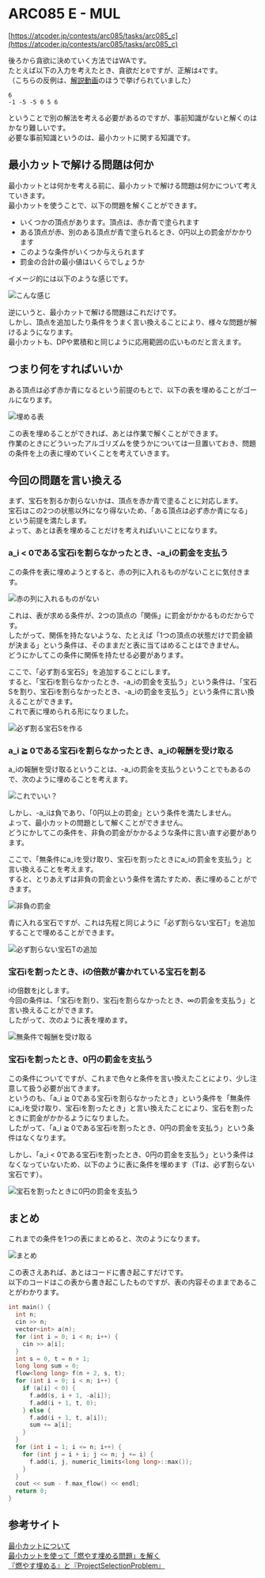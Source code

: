 # ARC085 E - MUL

[https://atcoder.jp/contests/arc085/tasks/arc085_c](https://atcoder.jp/contests/arc085/tasks/arc085_c)

後ろから貪欲に決めていく方法ではWAです。  
たとえば以下の入力を考えたとき、貪欲だと`0`ですが、正解は`4`です。  
（こちらの反例は、[解説動画](https://www.youtube.com/watch?v=D81e49n4Byc&t=2740s)のほうで挙げられていました）

```
6
-1 -5 -5 0 5 6
```

ということで別の解法を考える必要があるのですが、事前知識がないと解くのはかなり難しいです。  
必要な事前知識というのは、最小カットに関する知識です。

## 最小カットで解ける問題は何か

最小カットとは何かを考える前に、最小カットで解ける問題は何かについて考えていきます。  
最小カットを使うことで、以下の問題を解くことができます。

* いくつかの頂点があります。頂点は、赤か青で塗られます
* ある頂点が赤、別のある頂点が青で塗られるとき、0円以上の罰金がかかります
* このような条件がいくつか与えられます
* 罰金の合計の最小値はいくらでしょうか

イメージ的には以下のような感じです。

![こんな感じ](arc085_e_001.svg)

逆にいうと、最小カットで解ける問題はこれだけです。  
しかし、頂点を追加したり条件をうまく言い換えることにより、様々な問題が解けるようになります。  
最小カットも、DPや累積和と同じように応用範囲の広いものだと言えます。

## つまり何をすればいいか

ある頂点は必ず赤か青になるという前提のもとで、以下の表を埋めることがゴールになります。

![埋める表](arc085_e_004.svg)

この表を埋めることができれば、あとは作業で解くことができます。  
作業のときにどういったアルゴリズムを使うかについては一旦置いておき、問題の条件を上の表に埋めていくことを考えていきます。  

## 今回の問題を言い換える

まず、宝石を割るか割らないかは、頂点を赤か青で塗ることに対応します。  
宝石はこの2つの状態以外になり得ないため、「ある頂点は必ず赤か青になる」という前提を満たします。  
よって、あとは表を埋めることだけを考えればいいことになります。  

### a_i < 0である宝石iを割らなかったとき、-a_iの罰金を支払う

この条件を表に埋めようとすると、赤の列に入れるものがないことに気付きます。

![赤の列に入れるものがない](arc085_e_007.svg)

これは、表が求める条件が、2つの頂点の「関係」に罰金がかかるものだからです。  
したがって、関係を持たないような、たとえば「1つの頂点の状態だけで罰金額が決まる」という条件は、そのままだと表に当てはめることはできません。  
どうにかしてこの条件に関係を持たせる必要があります。

ここで、「必ず割る宝石S」を追加することにします。  
すると、「宝石iを割らなかったとき、-a_iの罰金を支払う」という条件は、「宝石Sを割り、宝石iを割らなかったとき、-a_iの罰金を支払う」という条件に言い換えることができます。  
これで表に埋められる形になりました。

![必ず割る宝石Sを作る](arc085_e_006.svg)

### a_i ≧ 0である宝石iを割らなかったとき、a_iの報酬を受け取る

a_iの報酬を受け取るということは、-a_iの罰金を支払うということでもあるので、次のように埋めることを考えます。

![これでいい？](arc085_e_008.svg)

しかし、-a_iは負であり、「0円以上の罰金」という条件を満たしません。  
よって、最小カットの問題として解くことができません。  
どうにかしてこの条件を、非負の罰金がかかるような条件に言い直す必要があります。

ここで、「無条件にa_iを受け取り、宝石iを割ったときにa_iの罰金を支払う」と言い換えることを考えます。  
すると、とりあえずは非負の罰金という条件を満たすため、表に埋めることができます。

![非負の罰金](arc085_e_010.svg)

青に入れる宝石ですが、これは先程と同じように「必ず割らない宝石T」を追加することで埋めることができます。

![必ず割らない宝石Tの追加](arc085_e_011.svg)

### 宝石iを割ったとき、iの倍数が書かれている宝石を割る

iの倍数をjとします。  
今回の条件は、「宝石iを割り、宝石jを割らなかったとき、∞の罰金を支払う」と言い換えることができます。  
したがって、次のように表を埋めます。

![無条件で報酬を受け取る](arc085_e_012.svg)

### 宝石iを割ったとき、0円の罰金を支払う

この条件についてですが、これまで色々と条件を言い換えたことにより、少し注意して扱う必要が出てきます。  
というのも、「a_i ≧ 0である宝石iを割らなかったとき」という条件を「無条件にa_iを受け取り、宝石iを割ったとき」と言い換えたことにより、宝石を割ったときに罰金がかかるようになりました。  
したがって、「a_i ≧ 0である宝石iを割ったとき、0円の罰金を支払う」という条件はなくなります。

しかし、「a_i < 0である宝石iを割ったとき、0円の罰金を支払う」という条件はなくなっていないため、以下のように表に条件を埋めます（Tは、必ず割らない宝石です）。

![宝石を割ったときに0円の罰金を支払う](arc085_e_013.svg)

## まとめ

これまでの条件を1つの表にまとめると、次のようになります。

![まとめ](arc085_e_014.svg)

この表さえあれば、あとはコードに書き起こすだけです。  
以下のコードはこの表から書き起こしたものですが、表の内容そのままであることがわかります。

```cpp
int main() {
  int n;
  cin >> n;
  vector<int> a(n);
  for (int i = 0; i < n; i++) {
    cin >> a[i];
  }
  int s = 0, t = n + 1;
  long long sum = 0;
  flow<long long> f(n + 2, s, t);
  for (int i = 0; i < n; i++) {
    if (a[i] < 0) {
      f.add(s, i + 1, -a[i]);
      f.add(i + 1, t, 0);
    } else {
      f.add(i + 1, t, a[i]);
      sum += a[i];
    }
  }
  for (int i = 1; i <= n; i++) {
    for (int j = i + i; j <= n; j += i) {
      f.add(i, j, numeric_limits<long long>::max());
    }
  }
  cout << sum - f.max_flow() << endl;
  return 0;
}
```

## 参考サイト

[最小カットについて](http://yosupo.hatenablog.com/entry/2015/03/31/134336)  
[最小カットを使って「燃やす埋める問題」を解く](https://www.slideshare.net/shindannin/project-selection-problem)  
[『燃やす埋める』と『ProjectSelectionProblem』](http://tokoharuland.hateblo.jp/entry/2017/11/12/234636)
